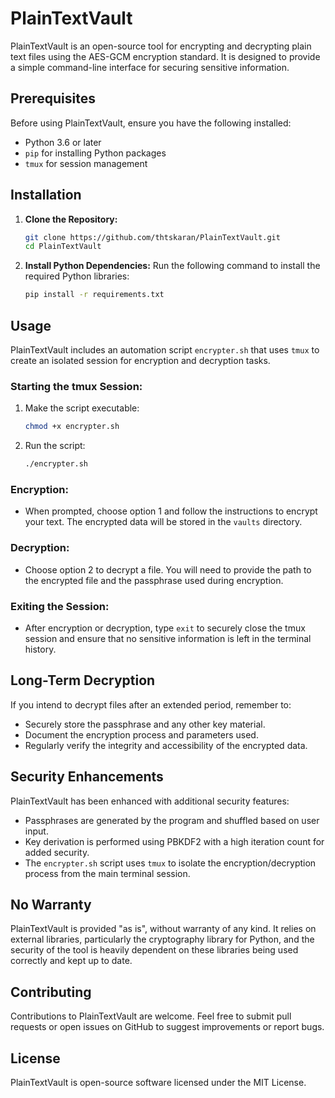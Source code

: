 # PlainTextVault

PlainTextVault is an open-source tool for encrypting and decrypting plain text files using the AES-GCM encryption standard. It is designed to provide a simple command-line interface for securing sensitive information.

## Prerequisites

Before using PlainTextVault, ensure you have the following installed:
- Python 3.6 or later
- `pip` for installing Python packages
- `tmux` for session management

## Installation

1. **Clone the Repository:**

   ```bash
   git clone https://github.com/thtskaran/PlainTextVault.git
   cd PlainTextVault
2. **Install Python Dependencies:**
Run the following command to install the required Python libraries:
    ```bash
    pip install -r requirements.txt


## Usage

PlainTextVault includes an automation script `encrypter.sh` that uses `tmux` to create an isolated session for encryption and decryption tasks.

### Starting the tmux Session:

1. Make the script executable:

   ```bash
   chmod +x encrypter.sh
2. Run the script:
   ```bash
   ./encrypter.sh

### Encryption:

- When prompted, choose option 1 and follow the instructions to encrypt your text. The encrypted data will be stored in the `vaults` directory.

### Decryption:

- Choose option 2 to decrypt a file. You will need to provide the path to the encrypted file and the passphrase used during encryption.

### Exiting the Session:

- After encryption or decryption, type `exit` to securely close the tmux session and ensure that no sensitive information is left in the terminal history.

## Long-Term Decryption

If you intend to decrypt files after an extended period, remember to:

- Securely store the passphrase and any other key material.
- Document the encryption process and parameters used.
- Regularly verify the integrity and accessibility of the encrypted data.

## Security Enhancements

PlainTextVault has been enhanced with additional security features:

- Passphrases are generated by the program and shuffled based on user input.
- Key derivation is performed using PBKDF2 with a high iteration count for added security.
- The `encrypter.sh` script uses `tmux` to isolate the encryption/decryption process from the main terminal session.

## No Warranty

PlainTextVault is provided "as is", without warranty of any kind. It relies on external libraries, particularly the cryptography library for Python, and the security of the tool is heavily dependent on these libraries being used correctly and kept up to date.

## Contributing

Contributions to PlainTextVault are welcome. Feel free to submit pull requests or open issues on GitHub to suggest improvements or report bugs.

## License

PlainTextVault is open-source software licensed under the MIT License.
